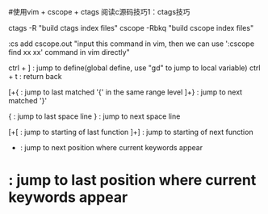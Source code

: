 #使用vim + cscope + ctags 阅读c源码技巧1：ctags技巧

ctags -R  "build ctags index files"
cscope -Rbkq  "build cscope index files"

:cs add cscope.out  "input this command in vim, then we can use ':cscope find xx xx' command in vim directly"

ctrl + ]  : jump to define(global define, use "gd" to jump to local variable)
ctrl + t  : return back

[+{ : jump to last matched '{' in the same range level
]+} : jump to next matched '}'

{ : jump to last space line
} : jump to next space line

[+[ : jump to starting of last function
]+] : jump to starting of next function

* : jump to next position where current keywords appear
# : jump to last position where current keywords appear
